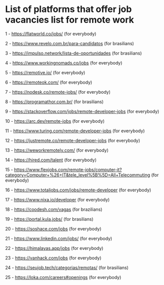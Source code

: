 # List of platforms that offer job vacancies list for remote work
1 - https://flatworld.co/jobs/ (for everybody)

2 - https://www.revelo.com.br/para-candidatos (for brasilians)

3 - https://impulso.network/lista-de-oportunidades (for brasilians)

4 - https://www.workingnomads.co/jobs (for everybody)

5 - https://remotive.io/ (for everybody)

6 - https://remoteok.com/ (for everybody)

7 - https://nodesk.co/remote-jobs/ (for everybody)

8 - https://programathor.com.br/ (for brasilians)

9 - https://stackoverflow.com/jobs/remote-developer-jobs (for everybody)

10 - https://arc.dev/remote-jobs (for everybody)

11 - https://www.turing.com/remote-developer-jobs (for everybody)

12 - https://justremote.co/remote-developer-jobs (for everybody)

13 - https://weworkremotely.com/ (for everybody)

14 - https://hired.com/talent (for everybody)

15 - https://www.flexjobs.com/remote-jobs/computer-it?category=Computer+%26+IT&tele_level%5B%5D=All+Telecommuting (for everybody)

16 - https://www.totaljobs.com/jobs/remote-developer (for everybody)

17 - https://www.nixa.io/developer (for everybody)

18 - https://coodesh.com/vagas (for brazilians)

19 - https://portal.kula.jobs/ (for brasilians)

20 - https://soshace.com/jobs (for everybody)

21 - https://www.linkedin.com/jobs/ (for everybody)

22 - https://himalayas.app/jobs (for everybody)

23 - https://vanhack.com/jobs (for everybody)

24 - https://seujob.tech/categorias/remotas/ (for brasilians)

25 - https://loka.com/careers#openings (for everybody)
